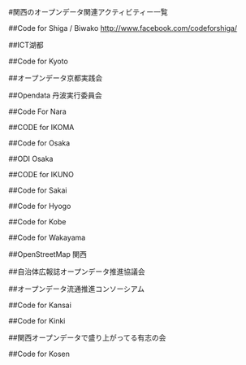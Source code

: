 #関西のオープンデータ関連アクティビティー一覧

##Code for Shiga / Biwako
http://www.facebook.com/codeforshiga/

##ICT湖都

##Code for Kyoto

##オープンデータ京都実践会

##Opendata 丹波実行委員会

##Code For Nara

##CODE for IKOMA

##Code for Osaka

##ODI Osaka

##CODE for IKUNO

##Code for Sakai

##Code for Hyogo

##Code for Kobe

##Code for Wakayama

##OpenStreetMap 関西

##自治体広報誌オープンデータ推進協議会

##オープンデータ流通推進コンソーシアム

##Code for Kansai

##Code for Kinki

##関西オープンデータで盛り上がってる有志の会

##Code for Kosen
